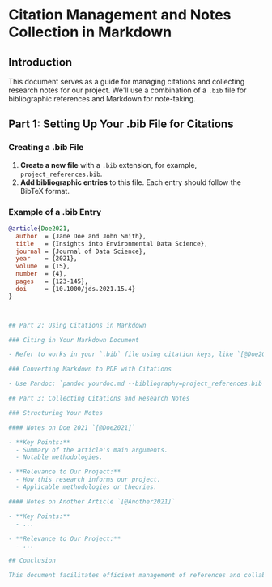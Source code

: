 # Citation Management and Notes Collection in Markdown

## Introduction

This document serves as a guide for managing citations and collecting research notes for our project. We'll use a combination of a `.bib` file for bibliographic references and Markdown for note-taking.

## Part 1: Setting Up Your .bib File for Citations

### Creating a .bib File

1. **Create a new file** with a `.bib` extension, for example, `project_references.bib`.
2. **Add bibliographic entries** to this file. Each entry should follow the BibTeX format.

### Example of a .bib Entry

```bibtex
@article{Doe2021,
  author  = {Jane Doe and John Smith},
  title   = {Insights into Environmental Data Science},
  journal = {Journal of Data Science},
  year    = {2021},
  volume  = {15},
  number  = {4},
  pages   = {123-145},
  doi     = {10.1000/jds.2021.15.4}
}



## Part 2: Using Citations in Markdown

### Citing in Your Markdown Document

- Refer to works in your `.bib` file using citation keys, like `[@Doe2021]`.

### Converting Markdown to PDF with Citations

- Use Pandoc: `pandoc yourdoc.md --bibliography=project_references.bib --citeproc -o output.pdf`

## Part 3: Collecting Citations and Research Notes

### Structuring Your Notes

#### Notes on Doe 2021 `[@Doe2021]`

- **Key Points:**
  - Summary of the article's main arguments.
  - Notable methodologies.

- **Relevance to Our Project:**
  - How this research informs our project.
  - Applicable methodologies or theories.

#### Notes on Another Article `[@Another2021]`

- **Key Points:**
  - ...

- **Relevance to Our Project:**
  - ...

## Conclusion

This document facilitates efficient management of references and collaborative knowledge building for our project.
